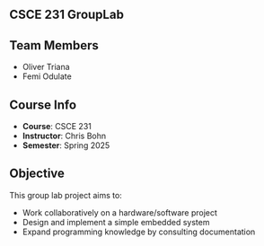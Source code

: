 
## CSCE 231 GroupLab 


## Team Members
- Oliver Triana
- Femi Odulate

## Course Info
- **Course**: CSCE 231 
- **Instructor**: Chris Bohn 
- **Semester**: Spring 2025


## Objective

This group lab project aims to:

- Work collaboratively on a hardware/software project  
- Design and implement a simple embedded system  
- Expand programming knowledge by consulting documentation  





